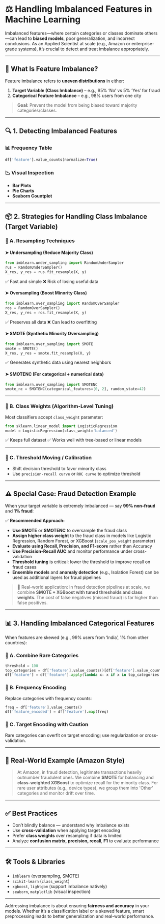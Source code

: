 # ⚖️ Handling Imbalanced Features in Machine Learning

Imbalanced features—where certain categories or classes dominate others—can lead to **biased models**, poor generalization, and incorrect conclusions. As an Applied Scientist at scale (e.g., Amazon or enterprise-grade systems), it’s crucial to detect and treat imbalance appropriately.

---

## 🧠 What Is Feature Imbalance?

Feature imbalance refers to **uneven distributions** in either:

1. **Target Variable (Class Imbalance)** – e.g., 95% ‘No’ vs 5% ‘Yes’ for fraud
2. **Categorical Feature Imbalance** – e.g., 98% users from one city

> **Goal:** Prevent the model from being biased toward majority categories/classes.

---

## 🔍 1. Detecting Imbalanced Features

### 📊 Frequency Table

```python
df['feature'].value_counts(normalize=True)
```

### 📉 Visual Inspection

- **Bar Plots**
- **Pie Charts**
- **Seaborn Countplot**

---

## 📦 2. Strategies for Handling Class Imbalance (Target Variable)

### 🔹 A. **Resampling Techniques**

#### ➤ Undersampling (Reduce Majority Class)

```python
from imblearn.under_sampling import RandomUnderSampler
rus = RandomUnderSampler()
X_res, y_res = rus.fit_resample(X, y)
```

✅ Fast and simple
❌ Risk of losing useful data

#### ➤ Oversampling (Boost Minority Class)

```python
from imblearn.over_sampling import RandomOverSampler
ros = RandomOverSampler()
X_res, y_res = ros.fit_resample(X, y)
```

✅ Preserves all data
❌ Can lead to overfitting

#### ➤ SMOTE (Synthetic Minority Oversampling)

```python
from imblearn.over_sampling import SMOTE
smote = SMOTE()
X_res, y_res = smote.fit_resample(X, y)
```

✅ Generates synthetic data using nearest neighbors

#### ➤ SMOTENC (For categorical + numerical data)

```python
from imblearn.over_sampling import SMOTENC
smote_nc = SMOTENC(categorical_features=[0, 2], random_state=42)
```

---

### 🔹 B. **Class Weights (Algorithm-Level Tuning)**

Most classifiers accept `class_weight` parameter:

```python
from sklearn.linear_model import LogisticRegression
model = LogisticRegression(class_weight='balanced')
```

✅ Keeps full dataset
✅ Works well with tree-based or linear models

---

### 🔹 C. **Threshold Moving / Calibration**

- Shift decision threshold to favor minority class
- Use `precision-recall curve` or `ROC curve` to optimize threshold

---

## ⚠️ Special Case: Fraud Detection Example

When your target variable is extremely imbalanced — say **99% non-fraud** and **1% fraud**:

✅ **Recommended Approach:**

- **Use SMOTE** or **SMOTENC** to oversample the fraud class
- **Assign higher class weight** to the fraud class in models like Logistic Regression, Random Forest, or XGBoost (`scale_pos_weight` parameter)
- **Evaluate using Recall, Precision, and F1-score** rather than Accuracy
- **Use Precision-Recall AUC** and monitor performance under cross-validation
- **Threshold tuning** is critical: lower the threshold to improve recall on fraud cases
- **Ensemble models** and **anomaly detection** (e.g., Isolation Forest) can be used as additional layers for fraud pipelines

> 🚀 Real-world application: In fraud detection pipelines at scale, we combine **SMOTE + XGBoost with tuned thresholds and class weights**. The cost of false negatives (missed fraud) is far higher than false positives.

---

## 📊 3. Handling Imbalanced Categorical Features

When features are skewed (e.g., 99% users from ‘India’, 1% from other countries):

### 🔸 A. **Combine Rare Categories**

```python
threshold = 100
top_categories = df['feature'].value_counts()[df['feature'].value_counts() > threshold].index
df['feature'] = df['feature'].apply(lambda x: x if x in top_categories else 'Other')
```

### 🔸 B. **Frequency Encoding**

Replace categories with frequency counts:

```python
freq = df['feature'].value_counts()
df['feature_encoded'] = df['feature'].map(freq)
```

### 🔸 C. **Target Encoding with Caution**

Rare categories can overfit on target encoding; use regularization or cross-validation.

---

## 🧠 Real-World Example (Amazon Style)

> At Amazon, in fraud detection, legitimate transactions heavily outnumber fraudulent ones. We combine **SMOTE** for balancing and **class-weighted XGBoost** to optimize recall for the minority class. For rare user attributes (e.g., device types), we group them into 'Other' categories and monitor drift over time.

---

## ✅ Best Practices

- Don’t blindly balance — understand why imbalance exists
- Use **cross-validation** when applying target encoding
- Prefer **class weights** over resampling if data is limited
- Analyze **confusion matrix, precision, recall, F1** to evaluate performance

---

## 🛠 Tools & Libraries

- `imblearn` (oversampling, SMOTE)
- `scikit-learn` (`class_weight`)
- `xgboost`, `lightgbm` (support imbalance natively)
- `seaborn`, `matplotlib` (visual inspection)

---

Addressing imbalance is about ensuring **fairness and accuracy** in your models. Whether it’s a classification label or a skewed feature, smart preprocessing leads to better generalization and real-world performance.
